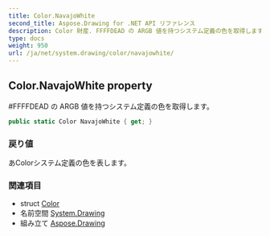 ```yaml
---
title: Color.NavajoWhite
second_title: Aspose.Drawing for .NET API リファレンス
description: Color 財産. FFFFDEAD の ARGB 値を持つシステム定義の色を取得します
type: docs
weight: 950
url: /ja/net/system.drawing/color/navajowhite/
---
```

## Color.NavajoWhite property

#FFFFDEAD の ARGB 値を持つシステム定義の色を取得します。

```csharp
public static Color NavajoWhite { get; }
```

### 戻り値

あColorシステム定義の色を表します。

### 関連項目

* struct [Color](../)
* 名前空間 [System.Drawing](../../color/)
* 組み立て [Aspose.Drawing](../../../)


